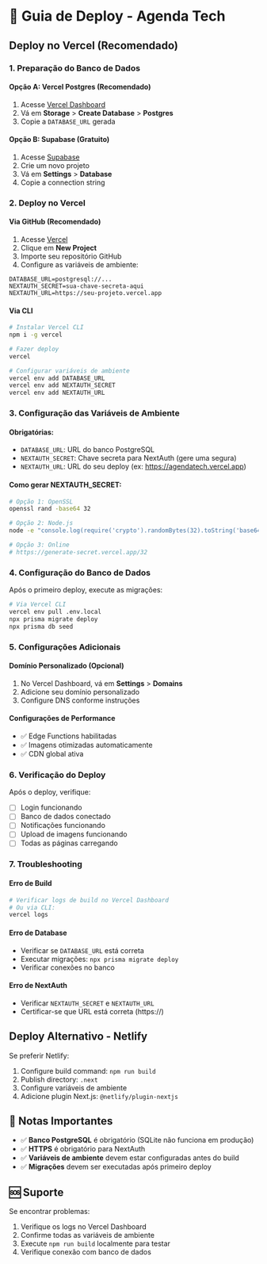 # 🚀 Guia de Deploy - Agenda Tech

## Deploy no Vercel (Recomendado)

### 1. **Preparação do Banco de Dados**

#### Opção A: Vercel Postgres (Recomendado)

1. Acesse [Vercel Dashboard](https://vercel.com/dashboard)
2. Vá em **Storage** > **Create Database** > **Postgres**
3. Copie a `DATABASE_URL` gerada

#### Opção B: Supabase (Gratuito)

1. Acesse [Supabase](https://supabase.com)
2. Crie um novo projeto
3. Vá em **Settings** > **Database**
4. Copie a connection string

### 2. **Deploy no Vercel**

#### Via GitHub (Recomendado)

1. Acesse [Vercel](https://vercel.com)
2. Clique em **New Project**
3. Importe seu repositório GitHub
4. Configure as variáveis de ambiente:

```env
DATABASE_URL=postgresql://...
NEXTAUTH_SECRET=sua-chave-secreta-aqui
NEXTAUTH_URL=https://seu-projeto.vercel.app
```

#### Via CLI

```bash
# Instalar Vercel CLI
npm i -g vercel

# Fazer deploy
vercel

# Configurar variáveis de ambiente
vercel env add DATABASE_URL
vercel env add NEXTAUTH_SECRET
vercel env add NEXTAUTH_URL
```

### 3. **Configuração das Variáveis de Ambiente**

#### Obrigatórias:

- `DATABASE_URL`: URL do banco PostgreSQL
- `NEXTAUTH_SECRET`: Chave secreta para NextAuth (gere uma segura)
- `NEXTAUTH_URL`: URL do seu deploy (ex: https://agendatech.vercel.app)

#### Como gerar NEXTAUTH_SECRET:

```bash
# Opção 1: OpenSSL
openssl rand -base64 32

# Opção 2: Node.js
node -e "console.log(require('crypto').randomBytes(32).toString('base64'))"

# Opção 3: Online
# https://generate-secret.vercel.app/32
```

### 4. **Configuração do Banco de Dados**

Após o primeiro deploy, execute as migrações:

```bash
# Via Vercel CLI
vercel env pull .env.local
npx prisma migrate deploy
npx prisma db seed
```

### 5. **Configurações Adicionais**

#### Domínio Personalizado (Opcional)

1. No Vercel Dashboard, vá em **Settings** > **Domains**
2. Adicione seu domínio personalizado
3. Configure DNS conforme instruções

#### Configurações de Performance

- ✅ Edge Functions habilitadas
- ✅ Imagens otimizadas automaticamente
- ✅ CDN global ativa

### 6. **Verificação do Deploy**

Após o deploy, verifique:

- [ ] Login funcionando
- [ ] Banco de dados conectado
- [ ] Notificações funcionando
- [ ] Upload de imagens funcionando
- [ ] Todas as páginas carregando

### 7. **Troubleshooting**

#### Erro de Build

```bash
# Verificar logs de build no Vercel Dashboard
# Ou via CLI:
vercel logs
```

#### Erro de Database

- Verificar se `DATABASE_URL` está correta
- Executar migrações: `npx prisma migrate deploy`
- Verificar conexões no banco

#### Erro de NextAuth

- Verificar `NEXTAUTH_SECRET` e `NEXTAUTH_URL`
- Certificar-se que URL está correta (https://)

## Deploy Alternativo - Netlify

Se preferir Netlify:

1. Configure build command: `npm run build`
2. Publish directory: `.next`
3. Configure variáveis de ambiente
4. Adicione plugin Next.js: `@netlify/plugin-nextjs`

## 📝 Notas Importantes

- ✅ **Banco PostgreSQL** é obrigatório (SQLite não funciona em produção)
- ✅ **HTTPS** é obrigatório para NextAuth
- ✅ **Variáveis de ambiente** devem estar configuradas antes do build
- ✅ **Migrações** devem ser executadas após primeiro deploy

## 🆘 Suporte

Se encontrar problemas:

1. Verifique os logs no Vercel Dashboard
2. Confirme todas as variáveis de ambiente
3. Execute `npm run build` localmente para testar
4. Verifique conexão com banco de dados
